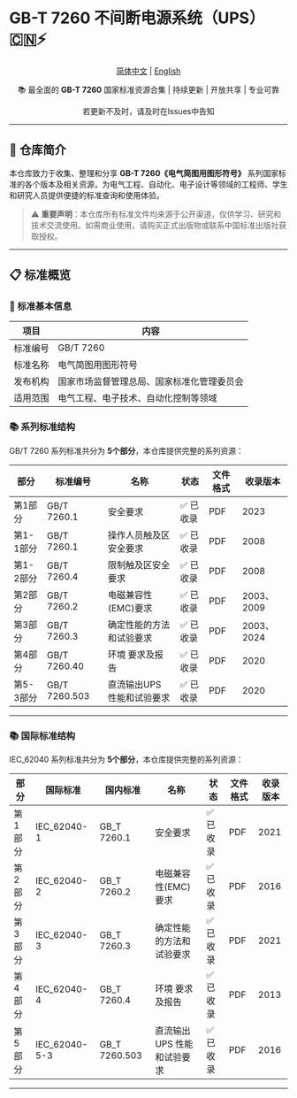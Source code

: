 # GB-T 7260 不间断电源系统（UPS） 🇨🇳⚡

<div align="center">

[简体中文](./README.md) | [English](./README_EN.md)

📚 最全面的 **GB-T 7260** 国家标准资源合集 | 持续更新 | 开放共享 | 专业可靠

若更新不及时，请及时在Issues中告知

</div>

---

## 🎯 仓库简介

本仓库致力于收集、整理和分享 **GB-T 7260《电气简图用图形符号》** 系列国家标准的各个版本及相关资源，为电气工程、自动化、电子设计等领域的工程师、学生和研究人员提供便捷的标准查询和使用体验。

> ⚠️ **重要声明**：本仓库所有标准文件均来源于公开渠道，仅供学习、研究和技术交流使用。如需商业使用，请购买正式出版物或联系中国标准出版社获取授权。

---

## 📋 标准概览

### 🔧 标准基本信息
| 项目 | 内容 |
|------|------|
| 标准编号 | GB/T 7260 |
| 标准名称 | 电气简图用图形符号 |
| 发布机构 | 国家市场监督管理总局、国家标准化管理委员会 |
| 适用范围 | 电气工程、电子技术、自动化控制等领域 |

### 📚 系列标准结构
GB/T 7260 系列标准共分为 **5个部分**，本仓库提供完整的系列资源：

| 部分 | 标准编号 | 名称 | 状态 | 文件格式 |收录版本|
|------|----------|------|------|----------|----------|
| 第1部分 | GB/T 7260.1 | 安全要求 | ✅ 已收录 | PDF |2023|
| 第1-1部分 | GB/T 7260.1 | 操作人员触及区安全要求 | ✅ 已收录 | PDF |2008|
| 第1-2部分 | GB/T 7260.4 | 限制触及区安全要求 | ✅ 已收录 | PDF |2008|
| 第2部分 | GB/T 7260.2 | 电磁兼容性(EMC)要求 | ✅ 已收录 | PDF |2003、2009|
| 第3部分 | GB/T 7260.3 | 确定性能的方法和试验要求 | ✅ 已收录 | PDF |2003、2024|
| 第4部分 | GB/T 7260.40 | 环境 要求及报告 | ✅ 已收录 | PDF |2020|
| 第5-3部分 | GB/T 7260.503 | 直流输出UPS 性能和试验要求 | ✅ 已收录 | PDF |2020|

---

### 📚 国际标准结构
IEC_62040 系列标准共分为 **5个部分**，本仓库提供完整的系列资源：

| 部分 | 国际标准 | 国内标准 | 名称 | 状态 | 文件格式 |收录版本|
|------|----------|----------|------|------|----------|----------|
| 第1部分 | IEC_62040-1 | GB_T 7260.1 | 安全要求 | ✅ 已收录 | PDF |2021|
| 第2部分 | IEC_62040-2 | GB_T 7260.2 | 电磁兼容性(EMC)要求 | ✅ 已收录 | PDF |2016|
| 第3部分 | IEC_62040-3 | GB_T 7260.3 | 确定性能的方法和试验要求 | ✅ 已收录 | PDF |2021|
| 第4部分 | IEC_62040-4 | GB_T 7260.4 | 环境 要求及报告 | ✅ 已收录 | PDF |2013|
| 第5部分 | IEC_62040-5-3 | GB_T 7260.503 | 直流输出UPS 性能和试验要求 | ✅ 已收录 | PDF |2016|

---
